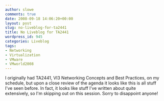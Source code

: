 ```yaml
---
author: slowe
comments: true
date: 2008-09-18 14:06:20+00:00
layout: post
slug: no-liveblog-for-ta2441
title: No Liveblog for TA2441
wordpress_id: 945
categories: Liveblog
tags:
- Networking
- Virtualization
- VMware
- VMworld2008
---
```


I originally had TA2441, VI3 Networking Concepts and Best Practices, on my schedule, but upon a close review of the agenda it looks like this is all stuff I've seen before. In fact, it looks like stuff I've written about quite extensively, so I'm skipping out on this session. Sorry to disappoint anyone!
